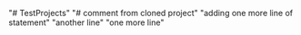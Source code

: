 "# TestProjects" 
"# comment from cloned project"
"adding one more line of statement"
"another line"
"one more line"